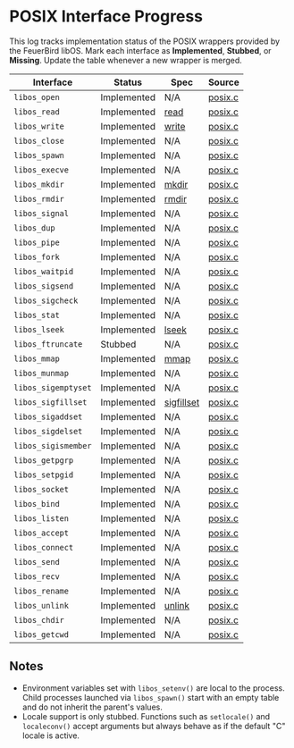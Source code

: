 # POSIX Interface Progress

This log tracks implementation status of the POSIX wrappers provided by the FeuerBird libOS.  Mark each interface as **Implemented**, **Stubbed**, or **Missing**.  Update the table whenever a new wrapper is merged.

| Interface | Status | Spec | Source |
|-----------|--------|------|--------|
| `libos_open` | Implemented | N/A | [posix.c](../libos/posix.c) |
| `libos_read` | Implemented | [read](ben-books/susv4-2018/functions/read.html) | [posix.c](../libos/posix.c) |
| `libos_write` | Implemented | [write](ben-books/susv4-2018/utilities/write.html) | [posix.c](../libos/posix.c) |
| `libos_close` | Implemented | N/A | [posix.c](../libos/posix.c) |
| `libos_spawn` | Implemented | N/A | [posix.c](../libos/posix.c) |
| `libos_execve` | Implemented | N/A | [posix.c](../libos/posix.c) |
| `libos_mkdir` | Implemented | [mkdir](ben-books/susv4-2018/utilities/mkdir.html) | [posix.c](../libos/posix.c) |
| `libos_rmdir` | Implemented | [rmdir](ben-books/susv4-2018/utilities/rmdir.html) | [posix.c](../libos/posix.c) |
| `libos_signal` | Implemented | N/A | [posix.c](../libos/posix.c) |
| `libos_dup` | Implemented | N/A | [posix.c](../libos/posix.c) |
| `libos_pipe` | Implemented | N/A | [posix.c](../libos/posix.c) |
| `libos_fork` | Implemented | N/A | [posix.c](../libos/posix.c) |
| `libos_waitpid` | Implemented | N/A | [posix.c](../libos/posix.c) |
| `libos_sigsend` | Implemented | N/A | [posix.c](../libos/posix.c) |
| `libos_sigcheck` | Implemented | N/A | [posix.c](../libos/posix.c) |
| `libos_stat` | Implemented | N/A | [posix.c](../libos/posix.c) |
| `libos_lseek` | Implemented | [lseek](ben-books/susv4-2018/functions/lseek.html) | [posix.c](../libos/posix.c) |
| `libos_ftruncate` | Stubbed | N/A | [posix.c](../libos/posix.c) |
| `libos_mmap` | Implemented | [mmap](ben-books/susv4-2018/functions/mmap.html) | [posix.c](../libos/posix.c) |
| `libos_munmap` | Implemented | N/A | [posix.c](../libos/posix.c) |
| `libos_sigemptyset` | Implemented | N/A | [posix.c](../libos/posix.c) |
| `libos_sigfillset` | Implemented | [sigfillset](ben-books/susv4-2018/functions/sigfillset.html) | [posix.c](../libos/posix.c) |
| `libos_sigaddset` | Implemented | N/A | [posix.c](../libos/posix.c) |
| `libos_sigdelset` | Implemented | N/A | [posix.c](../libos/posix.c) |
| `libos_sigismember` | Implemented | N/A | [posix.c](../libos/posix.c) |
| `libos_getpgrp` | Implemented | N/A | [posix.c](../libos/posix.c) |
| `libos_setpgid` | Implemented | N/A | [posix.c](../libos/posix.c) |
| `libos_socket` | Implemented | N/A | [posix.c](../libos/posix.c) |
| `libos_bind` | Implemented | N/A | [posix.c](../libos/posix.c) |
| `libos_listen` | Implemented | N/A | [posix.c](../libos/posix.c) |
| `libos_accept` | Implemented | N/A | [posix.c](../libos/posix.c) |
| `libos_connect` | Implemented | N/A | [posix.c](../libos/posix.c) |
| `libos_send` | Implemented | N/A | [posix.c](../libos/posix.c) |
| `libos_recv` | Implemented | N/A | [posix.c](../libos/posix.c) |
| `libos_rename` | Implemented | N/A | [posix.c](../libos/posix.c) |
| `libos_unlink` | Implemented | [unlink](ben-books/susv4-2018/utilities/unlink.html) | [posix.c](../libos/posix.c) |
| `libos_chdir` | Implemented | N/A | [posix.c](../libos/posix.c) |
| `libos_getcwd` | Implemented | N/A | [posix.c](../libos/posix.c) |

## Notes

- Environment variables set with `libos_setenv()` are local to the process.
  Child processes launched via `libos_spawn()` start with an empty table and do
  not inherit the parent's values.
- Locale support is only stubbed.  Functions such as `setlocale()` and
  `localeconv()` accept arguments but always behave as if the default "C" locale
  is active.

